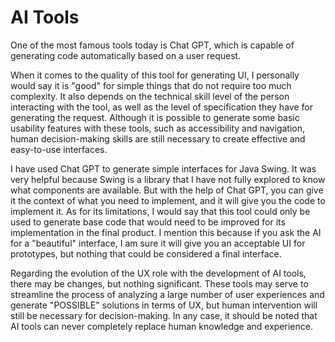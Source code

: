 # AI Tools
One of the most famous tools today is Chat GPT, which is capable of generating code automatically based on a user request.

When it comes to the quality of this tool for generating UI, I personally would say it is "good" for simple things that do not require too much complexity. It also depends on the technical skill level of the person interacting with the tool, as well as the level of specification they have for generating the request. Although it is possible to generate some basic usability features with these tools, such as accessibility and navigation, human decision-making skills are still necessary to create effective and easy-to-use interfaces.

I have used Chat GPT to generate simple interfaces for Java Swing. It was very helpful because Swing is a library that I have not fully explored to know what components are available. But with the help of Chat GPT, you can give it the context of what you need to implement, and it will give you the code to implement it. As for its limitations, I would say that this tool could only be used to generate base code that would need to be improved for its implementation in the final product. I mention this because if you ask the AI for a "beautiful" interface, I am sure it will give you an acceptable UI for prototypes, but nothing that could be considered a final interface.

Regarding the evolution of the UX role with the development of AI tools, there may be changes, but nothing significant. These tools may serve to streamline the process of analyzing a large number of user experiences and generate "POSSIBLE" solutions in terms of UX, but human intervention will still be necessary for decision-making. In any case, it should be noted that AI tools can never completely replace human knowledge and experience.